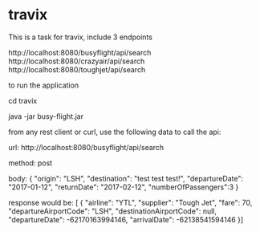# travix

This is a task for travix, include 3 endpoints 

http://localhost:8080/busyflight/api/search
http://localhost:8080/crazyair/api/search
http://localhost:8080/toughjet/api/search

to run the application 

cd travix

java -jar busy-flight.jar

from any rest client or curl, use the following data to call the api:

url: http://localhost:8080/busyflight/api/search

method: post

body: 
{
  "origin": "LSH",
  "destination": "test test test!",
  "departureDate": "2017-01-12",
  "returnDate": "2017-02-12",
  "numberOfPassengers":3
}

response would be:
[
{
"airline": "YTL",
"supplier": "Tough Jet",
"fare": 70,
"departureAirportCode": "LSH",
"destinationAirportCode": null,
"departureDate": -62170163994146,
"arrivalDate": -62138541594146
}]
